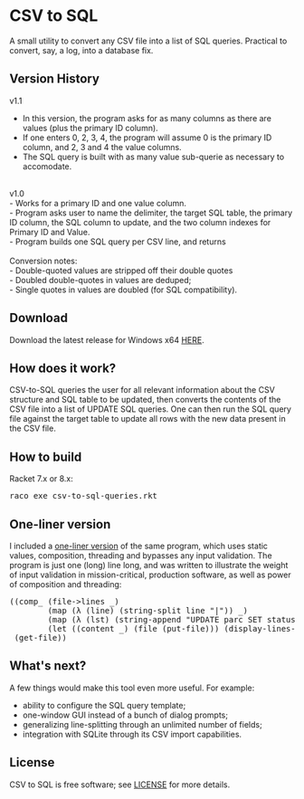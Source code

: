 # CSV to SQL

A small utility to convert any CSV file into a list of SQL queries. Practical to convert, say, a log, into a database fix.

## Version History

v1.1<br>
- In this version, the program asks for as many columns as there are values (plus the primary ID column).<br>
- If one enters 0, 2, 3, 4, the program will assume 0 is the primary ID column, and 2, 3 and 4 the value columns.<br>
- The SQL query is built with as many value sub-querie as necessary to accomodate.<br>
<br>
v1.0<br>
- Works for a primary ID and one value column.<br>
- Program asks user to name the delimiter, the target SQL table, the primary ID column, the SQL column to update, and the two column indexes for Primary ID and Value.<br>
- Program builds one SQL query per CSV line, and returns<br>
<br>
Conversion notes:<br>
- Double-quoted values are stripped off their double quotes<br>
- Doubled double-quotes in values are deduped;<br>
- Single quotes in values are doubled (for SQL compatibility).<br>

## Download

Download the latest release for Windows x64 [HERE](https://github.com/DexterLagan/csv-to-sql/releases).

## How does it work?

CSV-to-SQL queries the user for all relevant information about the CSV structure and SQL table to be updated, then converts the contents of the CSV file into a list of UPDATE SQL queries. One can then run the SQL query file against the target table to update all rows with the new data present in the CSV file.

## How to build

Racket 7.x or 8.x:
<pre>
raco exe csv-to-sql-queries.rkt
</pre>

## One-liner version

I included a [one-liner version](https://github.com/DexterLagan/csv-to-sql/blob/main/csv-to-sql-one-liner.rkt) of the same program, which uses static values, composition, threading and bypasses any input validation. The program is just one (long) line long, and was written to illustrate the weight of input validation in mission-critical, production software, as well as power of composition and threading:
<pre>
((comp_ (file->lines _)                                                                                                ; read file as lines
        (map (λ (line) (string-split line "|")) _)                                                                     ; split each line on |
        (map (λ (lst) (string-append "UPDATE parc SET status = '" (last lst) "' WHERE parc_id = " (first lst) ";")) _) ; build SQL query for each line
        (let ((content _) (file (put-file))) (display-lines-to-file content file #:exists 'replace)))                  ; save result in new file
 (get-file))                                                                                                           ; display file open dialog
</pre>

## What's next?

A few things would make this tool even more useful. For example:
- ability to configure the SQL query template;
- one-window GUI instead of a bunch of dialog prompts;
- generalizing line-splitting through an unlimited number of fields;
- integration with SQLite through its CSV import capabilities.

## License

CSV to SQL is free software; see [LICENSE](https://github.com/DexterLagan/csv-to-sql/blob/main/LICENSE) for more details.
